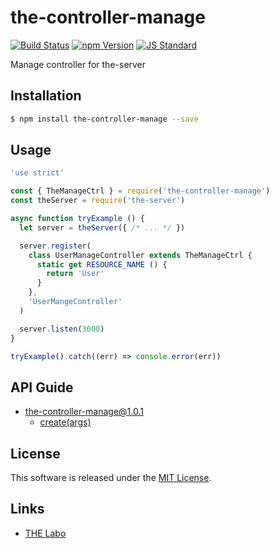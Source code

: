 the-controller-manage
==========

<!---
This file is generated by ape-tmpl. Do not update manually.
--->

<!-- Badge Start -->
<a name="badges"></a>

[![Build Status][bd_travis_shield_url]][bd_travis_url]
[![npm Version][bd_npm_shield_url]][bd_npm_url]
[![JS Standard][bd_standard_shield_url]][bd_standard_url]

[bd_repo_url]: https://github.com/the-labo/the-controller-manage
[bd_travis_url]: http://travis-ci.org/the-labo/the-controller-manage
[bd_travis_shield_url]: http://img.shields.io/travis/the-labo/the-controller-manage.svg?style=flat
[bd_travis_com_url]: http://travis-ci.com/the-labo/the-controller-manage
[bd_travis_com_shield_url]: https://api.travis-ci.com/the-labo/the-controller-manage.svg?token=
[bd_license_url]: https://github.com/the-labo/the-controller-manage/blob/master/LICENSE
[bd_codeclimate_url]: http://codeclimate.com/github/the-labo/the-controller-manage
[bd_codeclimate_shield_url]: http://img.shields.io/codeclimate/github/the-labo/the-controller-manage.svg?style=flat
[bd_codeclimate_coverage_shield_url]: http://img.shields.io/codeclimate/coverage/github/the-labo/the-controller-manage.svg?style=flat
[bd_gemnasium_url]: https://gemnasium.com/the-labo/the-controller-manage
[bd_gemnasium_shield_url]: https://gemnasium.com/the-labo/the-controller-manage.svg
[bd_npm_url]: http://www.npmjs.org/package/the-controller-manage
[bd_npm_shield_url]: http://img.shields.io/npm/v/the-controller-manage.svg?style=flat
[bd_standard_url]: http://standardjs.com/
[bd_standard_shield_url]: https://img.shields.io/badge/code%20style-standard-brightgreen.svg

<!-- Badge End -->


<!-- Description Start -->
<a name="description"></a>

Manage controller for the-server

<!-- Description End -->


<!-- Overview Start -->
<a name="overview"></a>



<!-- Overview End -->


<!-- Sections Start -->
<a name="sections"></a>

<!-- Section from "doc/guides/01.Installation.md.hbs" Start -->

<a name="section-doc-guides-01-installation-md"></a>

Installation
-----

```bash
$ npm install the-controller-manage --save
```


<!-- Section from "doc/guides/01.Installation.md.hbs" End -->

<!-- Section from "doc/guides/02.Usage.md.hbs" Start -->

<a name="section-doc-guides-02-usage-md"></a>

Usage
---------

```javascript
'use strict'

const { TheManageCtrl } = require('the-controller-manage')
const theServer = require('the-server')

async function tryExample () {
  let server = theServer({ /* ... */ })

  server.register(
    class UserManageController extends TheManageCtrl {
      static get RESOURCE_NAME () {
        return 'User'
      }
    },
    'UserMangeController'
  )

  server.listen(3000)
}

tryExample().catch((err) => console.error(err))

```


<!-- Section from "doc/guides/02.Usage.md.hbs" End -->

<!-- Section from "doc/guides/10.API Guide.md.hbs" Start -->

<a name="section-doc-guides-10-a-p-i-guide-md"></a>

API Guide
-----

+ [the-controller-manage@1.0.1](./doc/api/api.md)
  + [create(args)](./doc/api/api.md#the-controller-manage-function-create)


<!-- Section from "doc/guides/10.API Guide.md.hbs" End -->


<!-- Sections Start -->


<!-- LICENSE Start -->
<a name="license"></a>

License
-------
This software is released under the [MIT License](https://github.com/the-labo/the-controller-manage/blob/master/LICENSE).

<!-- LICENSE End -->


<!-- Links Start -->
<a name="links"></a>

Links
------

+ [THE Labo][t_h_e_labo_url]

[t_h_e_labo_url]: https://github.com/the-labo

<!-- Links End -->
